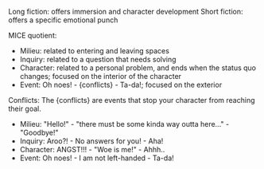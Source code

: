 Long fiction: offers immersion and character development
Short fiction: offers a specific emotional punch

MICE quotient:
- Milieu: related to entering and leaving spaces
- Inquiry: related to a question that needs solving
- Character: related to a personal problem, and ends when the status quo changes; focused on the interior of the character
- Event: Oh noes! - {conflicts} - Ta-da!; focused on the exterior

Conflicts:
The {conflicts} are events that stop your character from reaching their goal. 
- Milieu: "Hello!" - "there must be some kinda way outta here..." - "Goodbye!"
- Inquiry: Aroo?! - No answers for you! - Aha!
- Character: ANGST!!! - "Woe is me!" - Ahhh..
- Event: Oh noes! - I am not left-handed - Ta-da!
